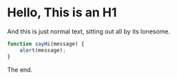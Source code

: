 # Hello, This is an H1 #

And this is just normal text, sitting out all by its lonesome.

```javascript
function sayHi(message) {
    alert(message);
}
```

The end.